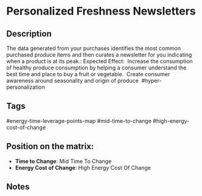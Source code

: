 # Personalized Freshness Newsletters

## Description
The data generated from your purchases identifies the most common purchased produce items and then curates a newsletter for you indicating when a product is at its peak.: Expected Effect:  Increase the consumption of healthy produce consumption by helping a consumer understand the best time and place to buy a fruit or vegetable.  Create consumer awareness around seasonality and origin of produce    #hyper-personalization

## Tags
#energy-time-leverage-points-map #mid-time-to-change #high-energy-cost-of-change

## Position on the matrix:
- **Time to Change**: Mid Time To Change
- **Energy Cost of Change**: High Energy Cost Of Change

## Notes
<!-- Add your notes here -->
